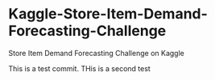 # Kaggle-Store-Item-Demand-Forecasting-Challenge
Store Item Demand Forecasting Challenge on Kaggle

This is a test commit. THis is a second test
